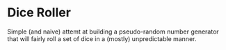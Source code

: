 # Dice Roller

Simple (and naive) attemt at building a pseudo-random number generator that will fairly roll a set of dice in a (mostly) unpredictable manner.